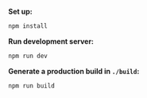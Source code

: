 
**Set up:**
```sh
npm install
```

**Run development server:**

```sh
npm run dev
```

**Generate a production build in `./build`:**

```sh
npm run build
```

